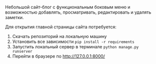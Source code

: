 Небольшой сайт-блог с функциональным боковым меню и возможностью добавлять, просматривать, редактировать и удалять заметки. 

Для открытия главной страницы сайта потребуется: 
1) Скачать репозиторий на локальную машину
2) Установить все зависимости
`pip install -r requirements`
3) Запустить локальный сервер в терминале
`python manage.py runserver`
4) Перейти в браузере по http://127.0.0.1:8000/
